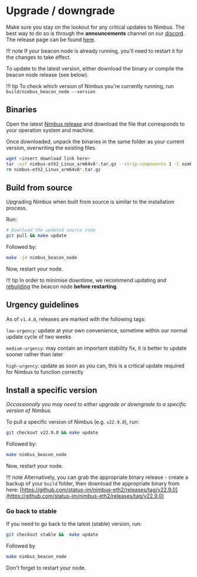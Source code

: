 # Upgrade / downgrade

Make sure you stay on the lookout for any critical updates to Nimbus. The best way to do so is through the **announcements** channel on our [discord](https://discord.com/invite/XRxWahP). The release page can be found [here](https://github.com/status-im/nimbus-eth2/releases/).

!!! note
    If your beacon node is already running, you'll need to restart it for the changes to take effect.

To update to the latest version, either download the binary or compile the beacon node release (see below).

!!! tip
    To check which version of Nimbus you're currently running, run `build/nimbus_beacon_node --version`

## Binaries

Open the latest [Nimbus release](https://github.com/status-im/nimbus-eth2/releases/latest) and download the file that corresponds to your operation system and machine.

Once downloaded, unpack the binaries in the same folder as your current version, overwriting the existing files.

```sh
wget <insert download link here>
tar -xzf nimbus-eth2_Linux_arm64v8*.tar.gz --strip-components 1 -C nimbus-eth2
rm nimbus-eth2_Linux_arm64v8*.tar.gz
```

## Build from source

Upgrading Nimbus when built from source is similar to the installation process.

Run:

```sh
# Download the updated source code
git pull && make update
```

Followed by:

```sh
make -j4 nimbus_beacon_node
```

Now, restart your node.

!!! tip
    In order to minimise downtime, we recommend updating and [rebuilding](./build.md) the beacon node **before restarting**.

## Urgency guidelines

As of `v1.4.0`, releases are marked with the following tags:

`low-urgency`: update at your own convenience, sometime within our normal update cycle of two weeks

`medium-urgency`: may contain an important stability fix, it is better to update sooner rather than later

`high-urgency`: update as soon as you can, this is a critical update required for Nimbus to function correctly


## Install a specific version

*Occassionally you may need to either upgrade or downgrade to a specific version of Nimbus.*

To pull a specific version of Nimbus (e.g. `v22.9.0`), run:
```sh
git checkout v22.9.0 && make update
```

Followed by:

```sh
make nimbus_beacon_node
```

Now, restart your node.

!!! note
    Alternatively, you can grab the appropriate binary release - create a backup of your `build` folder, then download the appropriate binary from here: [https://github.com/status-im/nimbus-eth2/releases/tag/v22.9.0](https://github.com/status-im/nimbus-eth2/releases/tag/v22.9.0)

### Go back to stable

If you need to go back to the latest (stable) version, run:
```sh
git checkout stable &&  make update
```

Followed by

```sh
make nimbus_beacon_node
```

Don't forget to restart your node.

